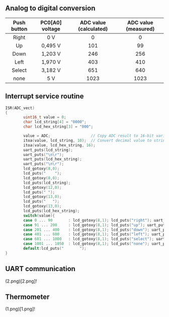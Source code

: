 ## Analog to digital conversion
| **Push button** | **PC0[A0] voltage** | **ADC value (calculated)** | **ADC value (measured)** |
   | :-: | :-: | :-: | :-: |
   | Right  | 0&nbsp;V | 0   | 0 |
   | Up     | 0,495&nbsp;V | 101 | 99 |
   | Down   |     1,203&nbsp;V  |  246   | 256 |
   | Left   |    1,970&nbsp;V   |   403  | 410 |
   | Select |    3,182&nbsp;V   |   651  | 640 |
   | none   |   5&nbsp;V    |   1023  | 1023 |
## Interrupt service routine
```c
ISR(ADC_vect)
{
        uint16_t value = 0;
        char lcd_string[4] = "0000";
        char lcd_hex_string[3] = "000";

        value = ADC;                  // Copy ADC result to 16-bit variable
        itoa(value, lcd_string, 10);  // Convert decimal value to string
        itoa(value, lcd_hex_string, 16);
        uart_puts(lcd_string);
        uart_puts("\n\r");
        uart_puts(lcd_hex_string);
        uart_puts("\n\r");
        lcd_gotoxy(8,0);
        lcd_puts("    ");
        lcd_gotoxy(8,0);
        lcd_puts(lcd_string);
        lcd_gotoxy(12,0);
        lcd_puts(" ");
        lcd_gotoxy(13,0);
        lcd_puts("   ");
        lcd_gotoxy(13,0);
        lcd_puts(lcd_hex_string);
        switch(value){
        case 0 ... 90       : lcd_gotoxy(8,1); lcd_puts("right"); uart_puts("right"); uart_puts("\r\n");  break;
        case 91 ... 200     : lcd_gotoxy(8,1); lcd_puts("up"); uart_puts("up"); uart_puts("\r\n");  break;
        case 201 ... 400    : lcd_gotoxy(8,1); lcd_puts("down"); uart_puts("down"); uart_puts("\r\n");  break;
        case 401 ... 600    : lcd_gotoxy(8,1); lcd_puts("left"); uart_puts("left"); uart_puts("\r\n");  break;
        case 601 ... 1000   : lcd_gotoxy(8,1); lcd_puts("select"); uart_puts("select"); uart_puts("\r\n");  break;
        case 1001 ... 1050  : lcd_gotoxy(8,1); lcd_puts("none"); uart_puts("none"); uart_puts("\r\n");  break;
        default:lcd_puts("       ");
}
```
## UART communication
(2.png)[2.png]!
## Thermometer
(1.png)[1.png]!
